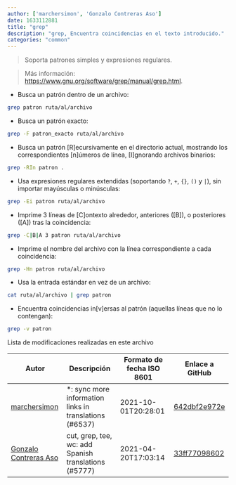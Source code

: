 ```yaml
---
author: ['marchersimon', 'Gonzalo Contreras Aso']
date: 1633112881
title: "grep"
description: "grep, Encuentra coincidencias en el texto introducido."
categories: "common"
---
```

> Soporta patrones simples y expresiones regulares.

> Más información: <https://www.gnu.org/software/grep/manual/grep.html>.

- Busca un patrón dentro de un archivo:

```bash
grep patron ruta/al/archivo
```

- Busca un patrón exacto:

```bash
grep -F patron_exacto ruta/al/archivo
```

- Busca un patrón [R]ecursivamente en el directorio actual, mostrando los correspondientes [n]úmeros de línea, [I]gnorando archivos binarios:

```bash
grep -RIn patron .
```

- Usa expresiones regulares extendidas (soportando `?`, `+`, `{}`, `()` y `|`), sin importar mayúsculas o minúsculas:

```bash
grep -Ei patron ruta/al/archivo
```

- Imprime 3 líneas de [C]ontexto alrededor, anteriores ([B]), o posteriores ([A]) tras la coincidencia:

```bash
grep -C|B|A 3 patron ruta/al/archivo
```

- Imprime el nombre del archivo con la línea correspondiente a cada coincidencia:

```bash
grep -Hn patron ruta/al/archivo
```

- Usa la entrada estándar en vez de un archivo:

```bash
cat ruta/al/archivo | grep patron
```

- Encuentra coincidencias in[v]ersas al patrón (aquellas líneas que no lo contengan):

```bash
grep -v patron
```
Lista de modificaciones realizadas en este archivo


Autor | Descripción | Formato de fecha ISO 8601 | Enlace a GitHub
------|-----|-----|-----
[marchersimon](mailto:50295997+marchersimon@users.noreply.github.com) | *: sync more information links in translations (#6537) | 2021-10-01T20:28:01 | [642dbf2e972e](https://github.com/tldr-pages/tldr/commit/642dbf2e972e388fab8c84ba3b4685fb862b6454)
[Gonzalo Contreras Aso](mailto:61254163+goznalo-git@users.noreply.github.com) | cut, grep, tee, wc: add Spanish translations (#5777) | 2021-04-20T17:03:14 | [33ff77098602](https://github.com/tldr-pages/tldr/commit/33ff7709860217877c597369086fcacfed201a68)

